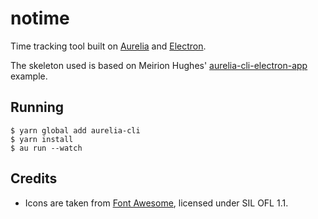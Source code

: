 # notime

Time tracking tool built on [Aurelia](http://aurelia.io) and [Electron](http://electron.atom.io).

The skeleton used is based on Meirion Hughes' [aurelia-cli-electron-app](https://github.com/MeirionHughes/aurelia-cli-electron-app) example.

## Running

```shell
$ yarn global add aurelia-cli
$ yarn install
$ au run --watch
```

## Credits

- Icons are taken from [Font Awesome](http://fontawesome.io/), licensed under SIL OFL 1.1.
